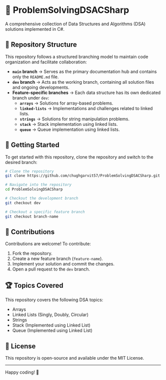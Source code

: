# 📘 ProblemSolvingDSACSharp  
A comprehensive collection of Data Structures and Algorithms (DSA) solutions implemented in C#.  

## 📂 Repository Structure  
This repository follows a structured branching model to maintain code organization and facilitate collaboration:  

- **`main` branch** → Serves as the primary documentation hub and contains only the `README.md` file.  
- **`dev` branch** → Acts as the working branch, containing all solution files and ongoing developments.  
- **Feature-specific branches** → Each data structure has its own dedicated branch under `dev`:  
  - **`arrays`** → Solutions for array-based problems.  
  - **`linked-lists`** → Implementations and challenges related to linked lists.  
  - **`strings`** → Solutions for string manipulation problems.  
  - **`stack`** → Stack implementation using linked lists.  
  - **`queue`** → Queue implementation using linked lists.  

## 🔧 Getting Started  
To get started with this repository, clone the repository and switch to the desired branch:  

```sh
# Clone the repository
git clone https://github.com/chughgarvit57/ProblemSolvingDSACSharp.git

# Navigate into the repository
cd ProblemSolvingDSACSharp

# Checkout the development branch
git checkout dev

# Checkout a specific feature branch
git checkout branch-name
```

## 🚀 Contributions  
Contributions are welcome! To contribute:  
1. Fork the repository.  
2. Create a new feature branch (`feature-name`).  
3. Implement your solution and commit the changes.  
4. Open a pull request to the `dev` branch.  

## 🏆 Topics Covered  
This repository covers the following DSA topics:  
- Arrays  
- Linked Lists (Singly, Doubly, Circular)  
- Strings  
- Stack (Implemented using Linked List)  
- Queue (Implemented using Linked List)  

## 📜 License  
This repository is open-source and available under the MIT License.  

---  
Happy coding! 🚀